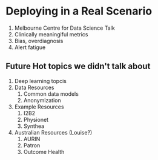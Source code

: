 # Deploying in a Real Scenario

1. Melbourne Centre for Data Science Talk
1. Clinically meaningiful metrics
1. Bias, overdiagnosis
1. Alert fatigue

## Future Hot topics we didn't talk about

1. Deep learning topcis
1. Data Resources
    1. Common data models
    1. Anonymization
1. Example Resources
    1. I2B2
    1. Physionet
    1. Synthea
1. Australian Resources (Louise?)
    1. AURIN
    1. Patron
    1. Outcome Health

